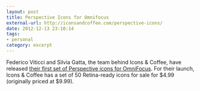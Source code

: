 ```yaml
---
layout: post
title: Perspective Icons for Omnifocus
external-url: http://iconsandcoffee.com/perspective-icons/
date: 2012-12-13 23:10:14
tags:
- personal
category: excerpt
---
```

Federico Viticci and Silvia Gatta, the team behind Icons & Coffee, have released [their first set of Perspective icons for OmniFocus](http://iconsandcoffee.com/perspective-icons/). For their launch, Icons & Coffee has a set of 50 Retina-ready icons for sale for $4.99 (originally priced at $9.99).